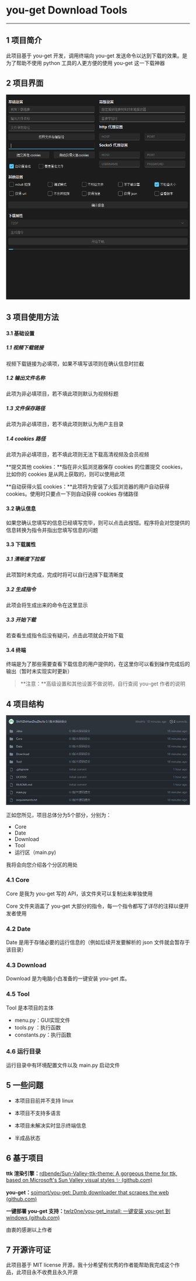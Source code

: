 # you-get Download Tools

------

## 1 项目简介

此项目基于 you-get 开发，调用终端向 you-get 发送命令以达到下载的效果。是为了帮助不使用 python 工具的人更方便的使用 you-get 这一下载神器



## 2 项目界面

![image-20230114132520545](README.assets/image-20230114132520545.png)



## 3 项目使用方法

#### 3.1 基础设置

##### 1.1 视频下载链接

视频下载链接为必填项，如果不填写该项则在确认信息时拦截

##### 1.2 输出文件名称

此项为非必填项目，若不填此项则默认为视频标题

##### 1.3 文件保存路径

此项为非必填项目，若不填此项则默认为用户主目录

##### 1.4 cookies 路径

此项为非必填项目，若不填此项则无法下载高清视频及会员视频

**提交其他 cookies：**指在非火狐浏览器保存 cookies 的位置提交 cookies，比如你的 cookies 是从网上获取的，则可以使用此项

**自动获得火狐 cookies：**此项将为安装了火狐浏览器的用户自动获得 cookies。使用时只要点一下则自动获得 cookies 存储路径



#### 3.2 确认信息

如果您确认您填写的信息已经填写完毕，则可以点击此按钮。程序将会对您提供的信息转换为指令并指出您填写信息的问题



#### 3.3 下载属性

##### 3.1 清晰度下拉框

此项暂时未完成，完成时将可以自行选择下载清晰度

##### 3.2 生成指令

此项会将生成出来的命令在这里显示

##### 3.3 开始下载

若查看生成指令后没有疑问，点击此项就会开始下载



#### 3.4 终端

终端是为了那些需要查看下载信息的用户提供的，在这里你可以看到操作完成后的输出（暂时未实现实时更新）

> **注意：**高级设置和其他设置不做说明，自行查阅 you-get 作者的说明



## 4 项目结构


![image-20230114133902501](README.assets/image-20230114133902501.png)

正如您所见，项目总体分为5个部分，分别为：

- Core
- Date
- Download
- Tool
- 运行区（main.py)

我将会向您介绍各个分区的用处



### 4.1 Core


Core 是我为 you-get 写的 API，该文件夹可以复制出来单独使用

Core 文件夹涵盖了 you-get 大部分的指令，每一个指令都写了详尽的注释以便开发者使用



### 4.2 Date


Date 是用于存储必要的运行信息的（例如后续开发要解析的 json 文件就会暂存于该目录）



### 4.3 Download


Download 是为电脑小白准备的一键安装 you-get 库。



### 4.5 Tool


Tool 是本项目的主体

- menu.py：GUI实现文件
- tools.py ：执行函数
- constants.py：执行函数



### 4.6 运行目录


运行目录中有环境配置文件以及 main.py 启动文件



## 5 一些问题


- 本项目目前并不支持 linux 

- 本项目不支持多语言
- 本项目未解决实时显示终端信息
- 半成品状态



## 6 基于项目


**ttk 渲染引擎：**[rdbende/Sun-Valley-ttk-theme: A gorgeous theme for ttk, based on Microsoft's Sun Valley visual styles ✨ (github.com)](https://github.com/rdbende/Sun-Valley-ttk-theme)

**you-get：**[soimort/you-get: Dumb downloader that scrapes the web (github.com)](https://github.com/soimort/you-get)

**一键部署 you-get 支持：**[twlz0ne/you-get_install: 一键安装 you-get 到 windows (github.com)](https://github.com/twlz0ne/you-get_install)

由衷的感谢以上作者



## 7 开源许可证


此项目基于 MIT license 开源，我十分希望有优秀的作者能帮助我完成这个作品，此项目永不收费且永久开源
